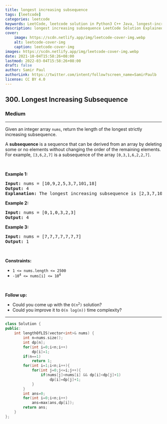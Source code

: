```yaml
---
title: longest increasing subsequence
tags: [leetcode]
categories: leetcode
keywords: LeetCode, leetcode solution in Python3 C++ Java, longest-increasing-subsequence solution
description: longest increasing subsequence LeetCode Solution Explained
cover:
    image: https://scdn.netlify.app/img/leetcode-cover-img.webp
    alt: leetcode-cover-img
    caption: leetcode-cover-img
images: https://scdn.netlify.app/img/leetcode-cover-img.webp
date: 2021-10-04T15:58:26+08:00
lastmod: 2022-03-04T15:58:26+08:00
draft: false
author: Samir Paul
authorLink: https://twitter.com/intent/follow?screen_name=SamirPaulb
license: CC BY 4.0
---
```



<h2>300. Longest Increasing Subsequence</h2><h3>Medium</h3><hr><div><p>Given an integer array <code>nums</code>, return the length of the longest strictly increasing subsequence.</p>

<p>A <strong>subsequence</strong> is a sequence that can be derived from an array by deleting some or no elements without changing the order of the remaining elements. For example, <code>[3,6,2,7]</code> is a subsequence of the array <code>[0,3,1,6,2,2,7]</code>.</p>

<p>&nbsp;</p>
<p><strong>Example 1:</strong></p>

<pre><strong>Input:</strong> nums = [10,9,2,5,3,7,101,18]
<strong>Output:</strong> 4
<strong>Explanation:</strong> The longest increasing subsequence is [2,3,7,101], therefore the length is 4.
</pre>

<p><strong>Example 2:</strong></p>

<pre><strong>Input:</strong> nums = [0,1,0,3,2,3]
<strong>Output:</strong> 4
</pre>

<p><strong>Example 3:</strong></p>

<pre><strong>Input:</strong> nums = [7,7,7,7,7,7,7]
<strong>Output:</strong> 1
</pre>

<p>&nbsp;</p>
<p><strong>Constraints:</strong></p>

<ul>
	<li><code>1 &lt;= nums.length &lt;= 2500</code></li>
	<li><code>-10<sup>4</sup> &lt;= nums[i] &lt;= 10<sup>4</sup></code></li>
</ul>

<p>&nbsp;</p>
<p><b>Follow up:</b></p>

<ul>
	<li>Could you come up with the <code>O(n<sup>2</sup>)</code> solution?</li>
	<li>Could you improve it to <code>O(n log(n))</code> time complexity?</li>
</ul>
</div>

---




```cpp
class Solution {
public:
    int lengthOfLIS(vector<int>& nums) {
        int n=nums.size();
        int dp[n];
        for(int i=0;i<n;i++)
            dp[i]=1;
        if(n==1)
            return 1;
        for(int i=1;i<n;i++){
            for(int j=0;j<=i;j++){
                if(nums[j]<nums[i] && dp[i]<dp[j]+1)
                    dp[i]=dp[j]+1;
            }
        }
        int ans=0;
        for(int i=0;i<n;i++)
            ans=max(ans,dp[i]);
        return ans;
    }
};
```
